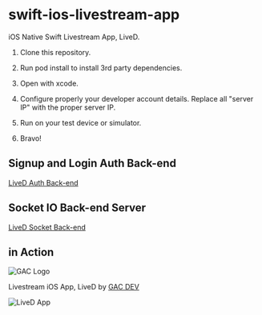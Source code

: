 # swift-ios-livestream-app
iOS Native Swift Livestream App, LiveD.

1. Clone this repository.

2. Run pod install to install 3rd party dependencies.

3. Open with xcode.

4. Configure properly your developer account details. Replace all "server IP" with the proper server IP.

5. Run on your test device or simulator.

6. Bravo!

## Signup and Login Auth Back-end

[LiveD Auth Back-end](https://github.com/affkoul/swift-ios-livestream-app-auth-backend)

## Socket IO Back-end Server

[LiveD Socket Back-end](https://github.com/affkoul/swift-ios-livestream-app-socket-backend)

## in Action

![GAC Logo](https://geniusandcourage.com/favicon.ico)

Livestream iOS App, LiveD by [GAC DEV](https://geniusandcourage.com)

![LiveD App](https://geniusandcourage.com/iTunesArtwork@2x.png)
